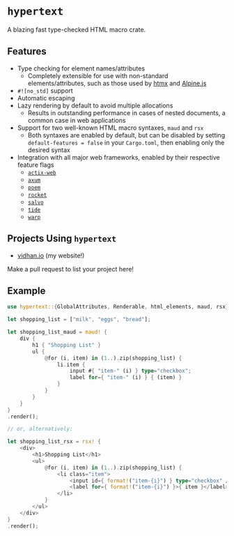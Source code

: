 # `hypertext`

A blazing fast type-checked HTML macro crate.

## Features

- Type checking for element names/attributes
  - Completely extensible for use with non-standard elements/attributes, such as
    those used by [htmx](https://htmx.org/) and [Alpine.js](https://alpinejs.dev/)
- `#![no_std]` support
- Automatic escaping
- Lazy rendering by default to avoid multiple allocations
  - Results in outstanding performance in cases of nested documents, a common
    case in web applications
- Support for two well-known HTML macro syntaxes, `maud` and `rsx`
  - Both syntaxes are enabled by default, but can be disabled by setting
    `default-features = false` in your `Cargo.toml`, then enabling only the desired syntax
- Integration with all major web frameworks, enabled by their respective feature flags
  - [`actix-web`](https://actix.rs/)
  - [`axum`](https://github.com/tokio-rs/axum)
  - [`poem`](https://github.com/poem-web/poem)
  - [`rocket`](https://rocket.rs/)
  - [`salvo`](https://github.com/salvo-rs/salvo)
  - [`tide`](https://github.com/http-rs/tide)
  - [`warp`](https://github.com/seanmonstar/warp)

## Projects Using `hypertext`

- [vidhan.io](https://github.com/vidhanio/site) (my website!)

Make a pull request to list your project here!

## Example

```rust
use hypertext::{GlobalAttributes, Renderable, html_elements, maud, rsx};

let shopping_list = ["milk", "eggs", "bread"];

let shopping_list_maud = maud! {
    div {
        h1 { "Shopping List" }
        ul {
            @for (i, item) in (1..).zip(shopping_list) {
                li.item {
                    input #{ "item-" (i) } type="checkbox";
                    label for={ "item-" (i) } { (item) }
                }
            }
        }
    }
}
.render();

// or, alternatively:

let shopping_list_rsx = rsx! {
    <div>
        <h1>Shopping List</h1>
        <ul>
            @for (i, item) in (1..).zip(shopping_list) {
                <li class="item">
                    <input id={ format!("item-{i}") } type="checkbox" />
                    <label for={ format!("item-{i}") }>{ item }</label>
                </li>
            }
        </ul>
    </div>
}
.render();
```
